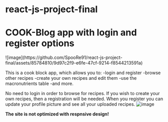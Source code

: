 # react-js-project-final
<h1>COOK-Blog app with login and register options</h1>
![image](https://github.com/SpooRe91/react-js-project-final/assets/85784810/9d97c2f9-e6fe-47cf-9214-f8544213591a)

This is a cook block app, which allows you to:
-login and register
-browse other recipes
-create your own recipes and edit them
-use the macronutrients table
-and more.

No need to login in order to browse for recipes.
If you wish to create your own recipes, then a registration will be needed.
When you register you can update your profile picture and see all your uploaded recipes.
![image](https://github.com/SpooRe91/react-js-project-final/assets/85784810/fbf991f7-7536-4dd5-846b-4d20dee90bdb)

**The site is not optimized with respnsive design!**
